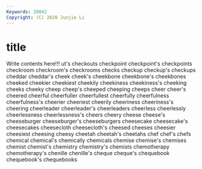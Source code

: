 ```yaml
---
Keywords: 20042
Copyright: (C) 2020 Junjie Li
---
```


# title

Write contents here!!!
ut's 
checkouts 
checkpoint 
checkpoint's 
checkpoints 
checkroom 
checkroom's 
checkrooms 
checks 
checkup
checkup's 
checkups 
cheddar 
cheddar's 
cheek 
cheek's 
cheekbone 
cheekbone's 
cheekbones 
cheeked
cheekier 
cheekiest 
cheekily 
cheekiness 
cheekiness's 
cheeking 
cheeks 
cheeky 
cheep 
cheep's
cheeped 
cheeping 
cheeps 
cheer 
cheer's 
cheered 
cheerful 
cheerfuller 
cheerfullest 
cheerfully
cheerfulness 
cheerfulness's 
cheerier 
cheeriest 
cheerily 
cheeriness 
cheeriness's 
cheering 
cheerleader 
cheerleader's
cheerleaders 
cheerless 
cheerlessly 
cheerlessness 
cheerlessness's 
cheers 
cheery 
cheese 
cheese's 
cheeseburger
cheeseburger's 
cheeseburgers 
cheesecake 
cheesecake's 
cheesecakes 
cheesecloth 
cheesecloth's 
cheesed 
cheeses 
cheesier
cheesiest 
cheesing 
cheesy 
cheetah 
cheetah's 
cheetahs 
chef 
chef's 
chefs 
chemical
chemical's 
chemically 
chemicals 
chemise 
chemise's 
chemises 
chemist 
chemist's 
chemistry 
chemistry's
chemists 
chemotherapy 
chemotherapy's 
chenille 
chenille's 
cheque 
cheque's 
chequebook 
chequebook's 
chequebooks
